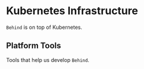 # Kubernetes Infrastructure
`Behind` is on top of Kubernetes. 

## Platform Tools
Tools that help us develop `Behind`.

